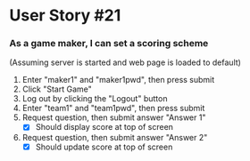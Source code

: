 # User Story #21
### As a game maker, I can set a scoring scheme

(Assuming server is started and web page is loaded to default)

1. Enter "maker1" and "maker1pwd", then press submit
2. Click "Start Game"
3. Log out by clicking the "Logout" button
4. Enter "team1" and "team1pwd", then press submit
5. Request question, then submit answer "Answer 1"
    +[X] Should display score at top of screen
6. Request question, then submit answer "Answer 2"
    +[X] Should update score at top of screen